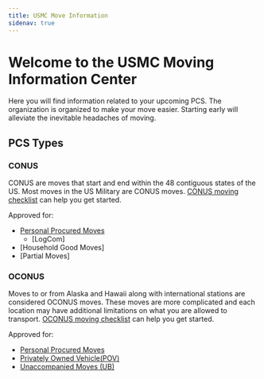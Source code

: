 ```yaml
---
title: USMC Move Information 
sidenav: true
---
```


# Welcome to the USMC Moving Information Center

Here you will find information related to your upcoming PCS. The organization is organized to make your move easier. Starting early will alleviate the inevitable headaches of moving.

## PCS Types
### CONUS
  
 CONUS are moves that start and end within the 48 contiguous states of the US. Most moves in the US Military are CONUS moves.  [CONUS moving checklist](./domestic-moving-checklist) can help you get started.
 
 Approved for:
  - [Personal Procured Moves](./personnally-procured-move)
     - [LogCom]
  - [Household Good Moves] 
  - [Partial Moves]
  
        
     
### OCONUS
  
Moves to or from Alaska and Hawaii along with international stations are considered OCONUS moves. These moves are more complicated and each location may have additional limitations on what you are allowed to transport. [OCONUS moving checklist](./international-moving-checklist) can help you get started.

Approved for:
   - [Personal Procured Moves](./personnally-procured-move)
   - [Privately Owned Vehicle(POV)](./privately-owned-vehicle)
   - [Unaccompanied Moves (UB)](./unaccompanied-baggage)

